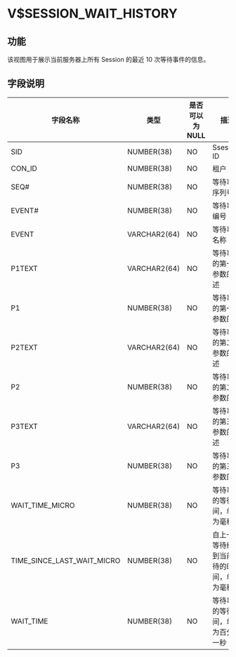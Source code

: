 V$SESSION_WAIT_HISTORY 
===========================================



**功能** 
---------------------------

该视图用于展示当前服务器上所有 Session 的最近 10 次等待事件的信息。

**字段说明** 
-----------------------------



|          **字段名称**          |    **类型**    | **是否可以为 NULL** |         **描述**         |
|----------------------------|--------------|----------------|------------------------|
| SID                        | NUMBER(38)   | NO             | Ssession ID            |
| CON_ID                     | NUMBER(38)   | NO             | 租户 ID                  |
| SEQ#                       | NUMBER(38)   | NO             | 等待事件序列号                |
| EVENT#                     | NUMBER(38)   | NO             | 等待事件编号                 |
| EVENT                      | VARCHAR2(64) | NO             | 等待事件名称                 |
| P1TEXT                     | VARCHAR2(64) | NO             | 等待事件的第一个参数的描述          |
| P1                         | NUMBER(38)   | NO             | 等待事件的第一个参数的值           |
| P2TEXT                     | VARCHAR2(64) | NO             | 等待事件的第二个参数的描述          |
| P2                         | NUMBER(38)   | NO             | 等待事件的第二个参数的值           |
| P3TEXT                     | VARCHAR2(64) | NO             | 等待事件的第三个参数的描述          |
| P3                         | NUMBER(38)   | NO             | 等待事件的第三个参数的值           |
| WAIT_TIME_MICRO            | NUMBER(38)   | NO             | 等待事件的等待时间，单位为毫秒        |
| TIME_SINCE_LAST_WAIT_MICRO | NUMBER(38)   | NO             | 自上一次等待结束到当前等待的时间，单位为毫秒 |
| WAIT_TIME                  | NUMBER(38)   | NO             | 等待事件的等待时间，单位为百分之一秒     |



